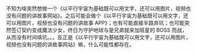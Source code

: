 不知为啥突然想做一个《以平行宇宙为基础既可以用文字，还可以用图片，视频也没有问题的讲故事网站》。之后可能会做个《以平行宇宙为基础既可以用文字，还可以用图片，视频也没有问题的讲故事 APP》；也有可能直接半路弃坑；也可能突然签订契约变成魔法少女，终日为守护地球与是兄弟就来加班星的 BOSS 而战，从而没有时间填坑。。。反正是《以平行宇宙为基础既可以用文字，还可以用图片，视频也没有问题的讲故事网站》嘛，什么可能性都存在。
